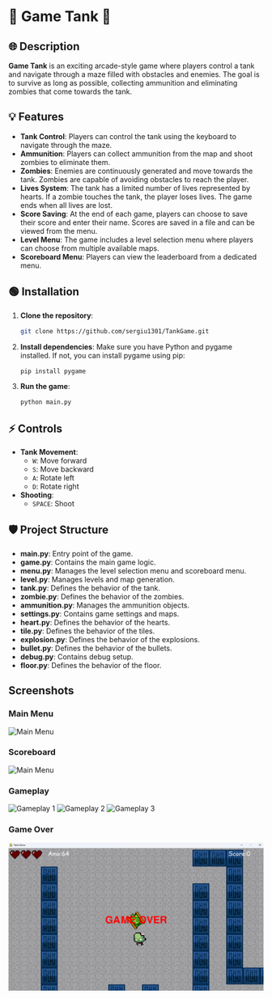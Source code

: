 # 🌟 Game Tank 🌟

## 🌐 Description

**Game Tank** is an exciting arcade-style game where players control a tank and navigate through a maze filled with obstacles and enemies. The goal is to survive as long as possible, collecting ammunition and eliminating zombies that come towards the tank.

## 💡 Features

- **Tank Control**: Players can control the tank using the keyboard to navigate through the maze.
- **Ammunition**: Players can collect ammunition from the map and shoot zombies to eliminate them.
- **Zombies**: Enemies are continuously generated and move towards the tank. Zombies are capable of avoiding obstacles to reach the player.
- **Lives System**: The tank has a limited number of lives represented by hearts. If a zombie touches the tank, the player loses lives. The game ends when all lives are lost.
- **Score Saving**: At the end of each game, players can choose to save their score and enter their name. Scores are saved in a file and can be viewed from the menu.
- **Level Menu**: The game includes a level selection menu where players can choose from multiple available maps.
- **Scoreboard Menu**: Players can view the leaderboard from a dedicated menu.

## 🟢 Installation

1. **Clone the repository**:
    ```sh
    git clone https://github.com/sergiu1301/TankGame.git
    ```

2. **Install dependencies**:
    Make sure you have Python and pygame installed. If not, you can install pygame using pip:
    ```sh
    pip install pygame
    ```

3. **Run the game**:
    ```sh
    python main.py
    ```

## ⚡ Controls

- **Tank Movement**: 
    - `W`: Move forward
    - `S`: Move backward
    - `A`: Rotate left
    - `D`: Rotate right
- **Shooting**:
    - `SPACE`: Shoot

## 🛡️ Project Structure

- **main.py**: Entry point of the game.
- **game.py**: Contains the main game logic.
- **menu.py**: Manages the level selection menu and scoreboard menu.
- **level.py**: Manages levels and map generation.
- **tank.py**: Defines the behavior of the tank.
- **zombie.py**: Defines the behavior of the zombies.
- **ammunition.py**: Manages the ammunition objects.
- **settings.py**: Contains game settings and maps.
- **heart.py**: Defines the behavior of the hearts.
- **tile.py**: Defines the behavior of the tiles.
- **explosion.py**: Defines the behavior of the explosions.
- **bullet.py**: Defines the behavior of the bullets.
- **debug.py**: Contains debug setup.
- **floor.py**: Defines the behavior of the floor.
  
## Screenshots

### Main Menu
![Main Menu](https://github.com/user-attachments/assets/14ca6de1-17ef-49d9-8453-abb88c426fd9)



### Scoreboard
![Main Menu](https://github.com/user-attachments/assets/703c1f0a-b124-447b-89bd-ae8bb1e00690)


### Gameplay
![Gameplay 1](https://github.com/user-attachments/assets/437a01f5-760c-4388-88de-3139f0152ce6)
![Gameplay 2](https://github.com/user-attachments/assets/d0764115-0946-47f7-b247-1d4a681aff0d)
![Gameplay 3](https://github.com/user-attachments/assets/d3843481-42c7-463d-84d9-4d5a663eef10)


### Game Over
![Scoreboard](Images/GameOver.png)
